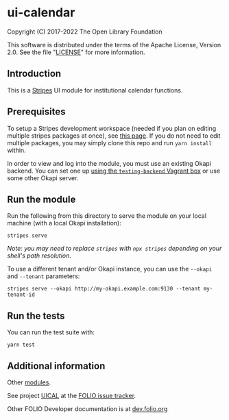 # ui-calendar

Copyright (C) 2017-2022 The Open Library Foundation

This software is distributed under the terms of the Apache License,
Version 2.0. See the file "[LICENSE](LICENSE)" for more information.

## Introduction

This is a [Stripes](https://github.com/folio-org/stripes-core/) UI module
for institutional calendar functions.

## Prerequisites

To setup a Stripes development workspace (needed if you plan on editing multiple stripes packages at once), see
[this page](https://github.com/folio-org/stripes-core/blob/master/doc/new-development-setup.md). If you do not need to edit multiple packages, you may simply clone this repo and run `yarn install` within.

In order to view and log into the module, you must use an existing Okapi backend. You can set one up [using the `testing-backend` Vagrant box](https://app.vagrantup.com/folio/boxes/testing-backend) or use some other Okapi server.

## Run the module

Run the following from this directory to serve the module on your local machine (with a local Okapi installation):

```
stripes serve
```

_Note: you may need to replace `stripes` with `npx stripes` depending on your shell's path resolution._

To use a different tenant and/or Okapi instance, you can use the `--okapi` and `--tenant` parameters:

```
stripes serve --okapi http://my-okapi.example.com:9130 --tenant my-tenant-id
```

## Run the tests

You can run the test suite with:

```
yarn test
```

## Additional information

Other [modules](https://dev.folio.org/source-code/#client-side).

See project [UICAL](https://issues.folio.org/browse/UICAL)
at the [FOLIO issue tracker](https://dev.folio.org/community/guide-issues).

Other FOLIO Developer documentation is at [dev.folio.org](https://dev.folio.org/)
